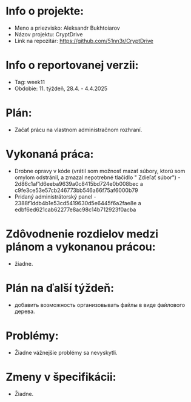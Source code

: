 # Info o projekte:

- Meno a priezvisko: Aleksandr Bukhtoiarov
- Názov projektu: CryptDrive
- Link na repozitár: https://github.com/51nn3r/CryptDrive

# Info o reportovanej verzii:

- Tag: week11
- Obdobie: 11. týždeň, 28.4. - 4.4.2025

# Plán:

- Začať prácu na vlastnom administračnom rozhraní.

# Vykonaná práca:

- Drobne opravy v kóde (vrátil som možnosť mazať súbory, ktorú som omylom odstránil, a zmazal nepotrebné tlačidlo "
  Zdieľať súbor") - 2d86c1af1d6eeba9639a0c8415bd724e0b008bec a c9fe3ce53e57cb246773bb546a66f75af6000b79
- Pridaný administrátorský panel - 2388f1ddb4b1e53cd5419630d5e6445f6a2fae8e a edbf6ed621cab62277e8ac98c14b712923f0acba

# Zdôvodnenie rozdielov medzi plánom a vykonanou prácou:

- žiadne.

# Plán na ďalší týždeň:

- добавить возможность организовывать файлы в виде файлового дерева.

# Problémy:

- Žiadne vážnejšie problémy sa nevyskytli.

# Zmeny v špecifikácii:

- Žiadne.
 